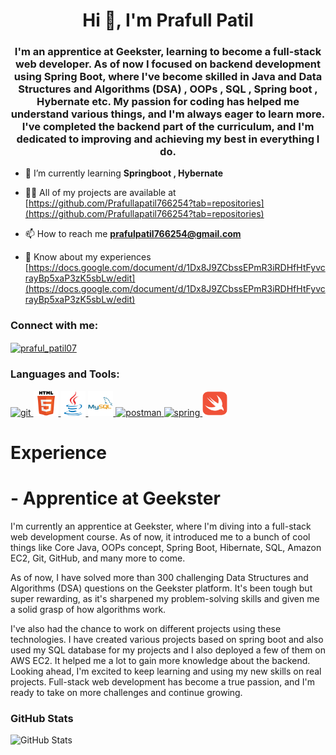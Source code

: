 <h1 align="center">Hi 👋, I'm Prafull Patil</h1>
<h3 align="center">I'm an apprentice at Geekster, learning to become a full-stack web developer. As of now I focused on backend development using Spring Boot, where I've become skilled in Java and Data Structures and Algorithms (DSA) , OOPs , SQL , Spring boot , Hybernate etc. My passion for coding has helped me understand various things, and I'm always eager to learn more. I've completed the backend part of the curriculum, and I'm dedicated to improving and achieving my best in everything I do.</h3>

- 🌱 I’m currently learning **Springboot , Hybernate**

- 👨‍💻 All of my projects are available at [https://github.com/Prafullapatil766254?tab=repositories](https://github.com/Prafullapatil766254?tab=repositories)

- 📫 How to reach me **prafulpatil766254@gmail.com**

- 📄 Know about my experiences [https://docs.google.com/document/d/1Dx8J9ZCbssEPmR3iRDHfHtFyvcrayBp5xaP3zK5sbLw/edit](https://docs.google.com/document/d/1Dx8J9ZCbssEPmR3iRDHfHtFyvcrayBp5xaP3zK5sbLw/edit)

<h3 align="left">Connect with me:</h3>
<p align="left">
<a href="https://instagram.com/praful__patil07?utm_source=qr&igshid=MzNlNGNkZWQ4Mg%3D%3D" target="blank"><img align="center" src="https://raw.githubusercontent.com/rahuldkjain/github-profile-readme-generator/master/src/images/icons/Social/instagram.svg" alt="praful_patil07" height="30" width="40" /></a>
</p>

<h3 align="left">Languages and Tools:</h3>
<p align="left"> <a href="https://git-scm.com/" target="_blank" rel="noreferrer"> <img src="https://www.vectorlogo.zone/logos/git-scm/git-scm-icon.svg" alt="git" width="40" height="40"/> </a> <a href="https://www.w3.org/html/" target="_blank" rel="noreferrer"> <img src="https://raw.githubusercontent.com/devicons/devicon/master/icons/html5/html5-original-wordmark.svg" alt="html5" width="40" height="40"/> </a> <a href="https://www.java.com" target="_blank" rel="noreferrer"> <img src="https://raw.githubusercontent.com/devicons/devicon/master/icons/java/java-original.svg" alt="java" width="40" height="40"/> </a> <a href="https://www.mysql.com/" target="_blank" rel="noreferrer"> <img src="https://raw.githubusercontent.com/devicons/devicon/master/icons/mysql/mysql-original-wordmark.svg" alt="mysql" width="40" height="40"/> </a> <a href="https://postman.com" target="_blank" rel="noreferrer"> <img src="https://www.vectorlogo.zone/logos/getpostman/getpostman-icon.svg" alt="postman" width="40" height="40"/> </a> <a href="https://spring.io/" target="_blank" rel="noreferrer"> <img src="https://www.vectorlogo.zone/logos/springio/springio-icon.svg" alt="spring" width="40" height="40"/> </a> <a href="https://developer.apple.com/swift/" target="_blank" rel="noreferrer"> <img src="https://raw.githubusercontent.com/devicons/devicon/master/icons/swift/swift-original.svg" alt="swift" width="40" height="40"/> </a> </p>

# Experience

# -  Apprentice at Geekster


I'm currently an apprentice at Geekster, where I'm diving into a full-stack web development course. As of now, it introduced me to a bunch of cool things like Core Java, OOPs concept, Spring Boot, Hibernate, SQL, Amazon EC2, Git, GitHub, and many more to come.

As of now, I have solved more than 300 challenging Data Structures and Algorithms (DSA) questions on the Geekster platform. It's been tough but super rewarding, as it's sharpened my problem-solving skills and given me a solid grasp of how algorithms work.

I've also had the chance to work on different projects using these technologies. I have created various projects based on spring boot and also used my SQL database for my projects and I also deployed a few of them on AWS EC2. It helped me a lot to gain more knowledge about the backend.
Looking ahead, I'm excited to keep learning and using my new skills on real projects. Full-stack web development has become a true passion, and I'm ready to take on more challenges and continue growing.

### GitHub Stats

![GitHub Stats](https://github-readme-stats.vercel.app/api?username=PrafullaPatil766254&show_icons=true)
